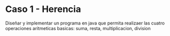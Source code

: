 # Caso 1 - Herencia

Diseñar y implementar un programa en java que permita realizaer las cuatro operaciones aritmeticas basicas: suma, resta, multiplicacion, division